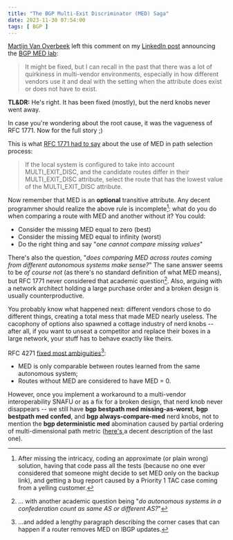 ```yaml
---
title: "The BGP Multi-Exit Discriminator (MED) Saga"
date: 2023-11-30 07:54:00
tags: [ BGP ]
---
```


[Martijn Van Overbeek](https://www.linkedin.com/in/martijnvanoverbeek-ccie38666/) left this comment on my [LinkedIn post](https://www.linkedin.com/posts/ivanpepelnjak_bgp-labs-using-multi-exit-discriminator-activity-7130543496884555776-uqIQ) announcing the [BGP MED lab](https://blog.ipspace.net/2023/11/bgp-labs-multi-exit-discriminator.html):

> It might be fixed, but I can recall in the past that there was a lot of quirkiness in multi-vendor environments, especially in how different vendors use it and deal with the setting when the attribute does exist or does not have to exist.

**TL&DR:** He's right. It has been fixed (mostly), but the nerd knobs never went away. 

In case you're wondering about the root cause, it was the vagueness of RFC 1771. Now for the full story ;)
<!--more-->
This is what [RFC 1771 had to say](https://datatracker.ietf.org/doc/html/rfc1771#section-9.1.2.1) about the use of MED in path selection process:

> If the local system is configured to take into account MULTI_EXIT_DISC, and the candidate routes differ in their
  MULTI_EXIT_DISC attribute, select the route that has the lowest value of the MULTI_EXIT_DISC attribute.

Now remember that MED is an **optional** transitive attribute. Any decent programmer should realize the above rule is incomplete[^AFB]: what do you do when comparing a route with MED and another without it? You could:

[^AFB]: After missing the intricacy, coding an approximate (or plain wrong) solution, having that code pass all the tests (because no one ever considered that someone might decide to set MED only on the backup link), and getting a bug report caused by a Priority 1 TAC case coming from a yelling customer.

* Consider the missing MED equal to zero (best)
* Consider the missing MED equal to infinity (worst)
* Do the right thing and say "_one cannot compare missing values_"

There's also the question, "_does comparing MED across routes coming from different autonomous systems make sense?_" The sane answer seems to be *of course not* (as there's no standard definition of what MED means), but RFC 1771 never considered that academic question[^CF]. Also, arguing with a network architect holding a large purchase order and a broken design is usually counterproductive.

[^CF]: ... with another academic question being "_do autonomous systems in a confederation count as same AS or different AS?_"

You probably know what happened next: different vendors chose to do different things, creating a total mess that made MED nearly useless. The cacophony of options also spawned a cottage industry of nerd knobs -- after all, if you want to unseat a competitor and replace their boxes in a large network, your stuff has to behave exactly like theirs.

RFC 4271 [fixed most ambiguities](https://datatracker.ietf.org/doc/html/rfc4271#section-9.1.2.2)[^LPX]:

[^LPX]: ...and added a lengthy paragraph describing the corner cases that can happen if a router removes MED on IBGP updates.

* MED is only comparable between routes learned from the same autonomous system;
* Routes without MED are considered to have MED = 0.

However, once you implement a workaround to a multi-vendor interoperability SNAFU or as a fix for a broken design, that nerd knob never disappears -- we still have **bgp bestpath med missing-as-worst**, **bgp bestpath med confed**, and **bgp always-compare-med** nerd knobs, not to mention the **bgp deterministic med** abomination caused by partial ordering of multi-dimensional path metric ([here's ](https://www.cisco.com/c/en/us/support/docs/ip/border-gateway-protocol-bgp/16046-bgp-med.html) a decent description of the last one).